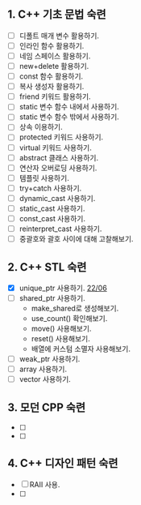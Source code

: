 ## 1. C++ 기초 문법 숙련 

- [ ] 디폴트 매개 변수 활용하기.
- [ ] 인라인 함수 활용하기.
- [ ] 네임 스페이스 활용하기.
- [ ] new+delete 활용하기.
- [ ] const 함수 활용하기.
- [ ] 복사 생성자 활용하기.
- [ ] friend 키워드 활용하기.
- [ ] static 변수 함수 내에서 사용하기.
- [ ] static 변수 함수 밖에서 사용하기.
- [ ] 상속 이용하기.
- [ ] protected 키워드 사용하기.
- [ ] virtual 키워드 사용하기.
- [ ] abstract 클래스 사용하기.
- [ ] 연산자 오버로딩 사용하기.
- [ ] 템플릿 사용하기.
- [ ] try+catch 사용하기.
- [ ] dynamic_cast 사용하기.
- [ ] static_cast 사용하기.
- [ ] const_cast 사용하기.
- [ ] reinterpret_cast 사용하기.
- [ ] 중괄호와 괄호 사이에 대해 고찰해보기.

## 2. C++ STL 숙련

- [x] unique_ptr 사용하기. [22/06](./old/BOJAlgorithm/22Y06M/14681.cpp)
- [ ] shared_ptr 사용하기.
  - make_shared로 생성해보기.
  - use_count() 확인해보기.
  - move() 사용해보기.
  - reset() 사용해보기.
  - 배열에 커스텀 소멸자 사용해보기.
- [ ] weak_ptr 사용하기.
- [ ] array 사용하기.
- [ ] vector 사용하기.

## 3. 모던 CPP 숙련

- [ ] 
- [ ] 

## 4. C++ 디자인 패턴 숙련

- [ ] RAII 사용.
- [ ] 